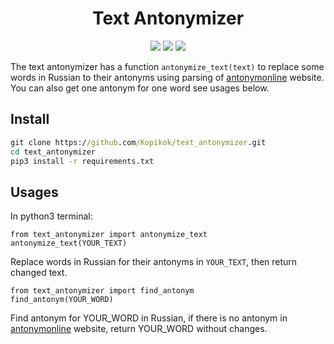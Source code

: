 <h1 align="center">Text Antonymizer</h1>

<p align="center">
 
<img src="https://img.shields.io/badge/made%20by-kopikok-blue.svg">

<img src="https://img.shields.io/badge/python-3.7-blue.svg">

<img src="https://img.shields.io/badge/pymorphy2-0.9.1-green.svg">
 
</p>

The text antonymizer has a function `antonymize_text(text)` to replace some words in Russian to their antonyms using parsing of [antonymonline](https://antonymonline.ru/) website. You can also get one antonym for one word see usages below.

<h2>Install</h2>

```cmd
git clone https://github.com/Kopikok/text_antonymizer.git
cd text_antonymizer
pip3 install -r requirements.txt
```

<h2>Usages</h2>

In python3 terminal:

```python3
from text_antonymizer import antonymize_text
antonymize_text(YOUR_TEXT)
```
Replace words in Russian for their antonyms in `YOUR_TEXT`, then return changed text.

```python3
from text_antonymizer import find_antonym
find_antonym(YOUR_WORD)
```
Find antonym for YOUR_WORD in Russian, if there is no antonym in [antonymonline](https://antonymonline.ru/) website, return YOUR_WORD without changes.
